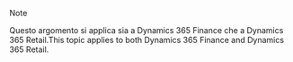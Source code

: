 > [!NOTE]
> <span data-ttu-id="30f02-101">Questo argomento si applica sia a Dynamics 365 Finance che a Dynamics 365 Retail.</span><span class="sxs-lookup"><span data-stu-id="30f02-101">This topic applies to both Dynamics 365 Finance and Dynamics 365 Retail.</span></span> 
